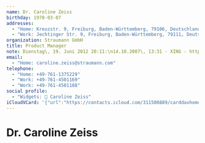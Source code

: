 ```yaml
---
name: Dr. Caroline Zeiss
birthday: 1978-03-07
addresses:
  - "Home: Kreuzstr. 9, Freiburg, Baden-Württemberg, 79106, Deutschland"
  - "Work: Jechtinger Str. 9, Freiburg, Baden-Württemberg, 79111, Deutschland"
organization: Straumann GmbH
title: Product Manager
note: Dienstag\, 19. Juni 2012 20:11:\n14.10.2007\, 13:31 - XING - http://www.xing.com\n------------------------------------------------------------------\n14.10.2007\, 13:31 - XING - http://www.xing.com
email:
  - "Home: caroline.zeiss@straumann.com"
telephone:
  - "Home: +49-761-1375229"
  - "Work: +49-761-4501169"
  - "Work: +49-761-4501188"
social profile:
  - "Widgets: 🔄 Caroline Zeiss"
iCloudVCard: '{"url":"https://contacts.icloud.com/311500889/carddavhome/card/YzkyM2RiMTQtYjY0MC00OTM4LThmNTYtZDI3NjUzOGMzMDY1.vcf","etag":"\"kmfhen6s\"","data":"BEGIN:VCARD\r\nVERSION:3.0\r\nFN:\r\nN:Zeiss;Caroline;;Dr.;\r\nUID:c923db14-b640-4938-8f56-d276538c3065\r\nBDAY;VALUE=date:1978-03-07\r\nADR;TYPE=HOME:;;Kreuzstr. 9;Freiburg;Baden-Württemberg;79106;Deutschland;\r\nADR;TYPE=WORK:;;Jechtinger Str. 9;Freiburg;Baden-Württemberg;79111;Deutschl\r\n and;\r\nPRODID:ez-vcard 0.9.13-fc\r\nREV:2025-04-03T22:09:28Z\r\nORG:Straumann GmbH;\r\nTITLE:Product Manager\r\nNOTE:Dienstag\\, 19. Juni 2012 20:11:\\n14.10.2007\\, 13:31 - XING - http://ww\r\n w.xing.com\\n---------------------------------------------------------------\r\n ---\\n14.10.2007\\, 13:31 - XING - http://www.xing.com\r\nEMAIL;TYPE=HOME:caroline.zeiss@straumann.com\r\nTEL;TYPE=HOME:+49-761-1375229\r\nTEL;TYPE=WORK:+49-761-4501169\r\nTEL;TYPE=WORK:+49-761-4501188\r\nX-SOCIALPROFILE;CHARSET=UTF-8;TYPE=widgets:🔄 Caroline Zeiss\r\nEND:VCARD"}'
---
```

# Dr. Caroline Zeiss